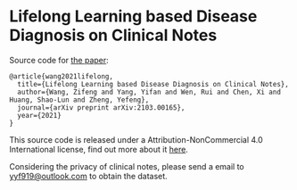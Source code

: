 # Lifelong Learning based Disease Diagnosis on Clinical Notes

Source code for [the paper](https://arxiv.org/pdf/2103.00165.pdf):

```
@article{wang2021lifelong,
  title={Lifelong Learning based Disease Diagnosis on Clinical Notes},
  author={Wang, Zifeng and Yang, Yifan and Wen, Rui and Chen, Xi and Huang, Shao-Lun and Zheng, Yefeng},
  journal={arXiv preprint arXiv:2103.00165},
  year={2021}
}
```

This source code is released under a Attribution-NonCommercial 4.0 International
license, find out more about it [here](LICENSE).

Considering the privacy of clinical notes, please send a email to yyf919@outlook.com to obtain the dataset.
